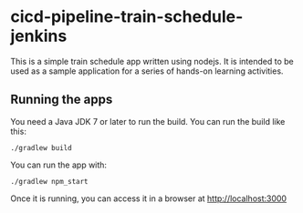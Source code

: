 # cicd-pipeline-train-schedule-jenkins

This is a simple train schedule app written using nodejs. It is intended to be used as a sample application for a series of hands-on learning activities.

## Running the apps

You need a Java JDK 7 or later to run the build. You can run the build like this:

    ./gradlew build

You can run the app with:

    ./gradlew npm_start

Once it is running, you can access it in a browser at [http://localhost:3000](http://localhost:3000)
